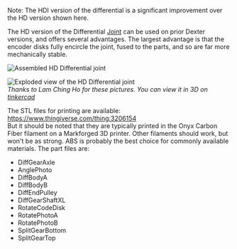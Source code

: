 Note: The HDI version of the differential is a significant improvement over the HD version shown here. 

The HD version of the Differential [Joint](Joints) can be used on prior Dexter versions, and offers several advantages. The largest advantage is that the encoder disks fully encircle the joint, fused to the parts, and so are far more mechanically stable.

![Assembled HD Differential joint](https://raw.githubusercontent.com/HaddingtonDynamics/Dexter/master/Hardware/HDdiffAssembled.png)

![Exploded view of the HD Differential joint](https://raw.githubusercontent.com/HaddingtonDynamics/Dexter/master/Hardware/HDdiffExplode.png)
<br>_Thanks to Lam Ching Ho for these pictures. You can view it in 3D on [tinkercad](https://www.tinkercad.com/things/8fN80Oqvxwc)_

The STL files for printing are available:<br>
https://www.thingiverse.com/thing:3206154
<br>But it should be noted that they are typically printed in the Onyx Carbon Fiber filament on a Markforged 3D printer. Other filaments should work, but won't be as strong. ABS is probably the best choice for commonly available materials. The part files are:
- DiffGearAxle
- AnglePhoto
- DiffBodyA
- DiffBodyB
- DiffEndPulley
- DiffGearShaftXL
- RotateCodeDisk
- RotatePhotoA
- RotatePhotoB
- SplitGearBottom
- SplitGearTop
